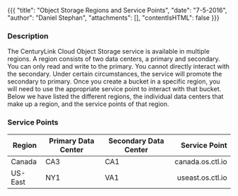 {{{
  "title": "Object Storage Regions and Service Points",
  "date": "7-5-2016",
  "author": "Daniel Stephan",
  "attachments": [],
  "contentIsHTML": false
}}}
### Description
The CenturyLink Cloud Object Storage service is available in multiple regions.  A region consists of two data centers, a primary and secondary.  You can only read and write to the primary.  You cannot directly interact with the secondary.  Under certain circumstances, the service will promote the secondary to primary.  Once you create a bucket in a specific region, you will need to use the appropriate service point to interact with that bucket.  Below we have listed the different regions, the individual data centers that make up a region, and the service points of that region.  

### Service Points
|Region|Primary Data Center|Secondary Data Center|Service Point|
|---|---|---|---:|
|Canada|CA3|CA1|canada.os.ctl.io|
|US-East|NY1|VA1|useast.os.ctl.io|
